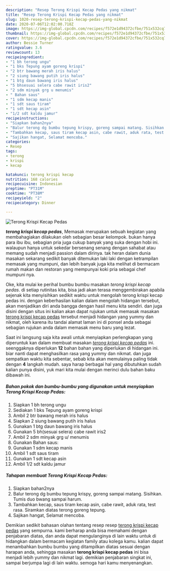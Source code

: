 ```yaml
---
description: "Resep Terong Krispi Kecap Pedas yang nikmat"
title: "Resep Terong Krispi Kecap Pedas yang nikmat"
slug: 1020-resep-terong-krispi-kecap-pedas-yang-nikmat
date: 2020-07-06T12:02:00.718Z
image: https://img-global.cpcdn.com/recipes/f572e1d94372cfbe/751x532cq70/terong-krispi-kecap-pedas-foto-resep-utama.jpg
thumbnail: https://img-global.cpcdn.com/recipes/f572e1d94372cfbe/751x532cq70/terong-krispi-kecap-pedas-foto-resep-utama.jpg
cover: https://img-global.cpcdn.com/recipes/f572e1d94372cfbe/751x532cq70/terong-krispi-kecap-pedas-foto-resep-utama.jpg
author: Bessie Turner
ratingvalue: 3.6
reviewcount: 13
recipeingredient:
- "1 bh terong ungu"
- "1 bks Tepung ayam goreng krispi"
- "2 btr bawang merah iris halus"
- "2 siung bawang putih iris halus"
- "1 btg daun bawang iris halus"
- "5 bhsesuai selera cabe rawit iris2"
- "2 sdm minyak grg u menumis"
- " Bahan saus"
- "1 sdm kecap manis"
- "1 sdt saus tiram"
- "1 sdt kecap asin"
- "1/2 sdt kaldu jamur"
recipeinstructions:
- "Siapkan bahan2nya"
- "Balur terong dg bumbu tepung krispy, goreng sampai matang. Sisihkan. Tumis duo bwang sampai harum."
- "Tambahkan kecap, saus tiram kecap asin, cabe rawit, aduk rata, test rasa. Siramkan diatas terong goreng tepung."
- "Sajikan hangat, Selamat mencoba."
categories:
- Resep
tags:
- terong
- krispi
- kecap

katakunci: terong krispi kecap 
nutrition: 168 calories
recipecuisine: Indonesian
preptime: "PT31M"
cooktime: "PT38M"
recipeyield: "2"
recipecategory: Dinner

---
```



![Terong Krispi Kecap Pedas](https://img-global.cpcdn.com/recipes/f572e1d94372cfbe/751x532cq70/terong-krispi-kecap-pedas-foto-resep-utama.jpg)

<b><i>terong krispi kecap pedas</i></b>, Memasak merupakan sebuah kegiatan yang membahagiakan dilakukan oleh sebagian besar kelompok. bukan hanya para ibu ibu, sebagian pria juga cukup banyak yang suka dengan hobi ini. walaupun hanya untuk sekedar bersenang senang dengan sahabat atau memang sudah menjadi passion dalam dirinya. tak heran dalam dunia masakan sekarang sedikit banyak ditemukan laki laki dengan ketrampilan memasak yang mumpuni, dan lebih banyak juga kita melihat di bermacam rumah makan dan restoran yang mempunyai koki pria sebagai chef mumpuni nya.



Oke, kita mulai ke perihal bumbu bumbu masakan <i>terong krispi kecap pedas</i>. di setiap rutinitas kita, bisa jadi akan terasa menggembirakan apabila sejenak kita menyisihkan sedikit waktu untuk mengolah terong krispi kecap pedas ini. dengan keberhasilan kalian dalam mengolah hidangan tersebut, akan menjadikan diri anda bangga dengan hasil menu kita sendiri. dan juga disini dengan situs ini kalian akan dapat rujukan untuk memasak masakan <u>terong krispi kecap pedas</u> tersebut menjadi hidangan yang yummy dan nikmat, oleh karena itu tandai alamat laman ini di ponsel anda sebagai sebagian rujukan anda dalam memasak menu baru yang lezat.


Saat ini langsung saja kita awali untuk menyiapkan perlengkapan yang diperuntuk kan dalam membuat masakan <u><i>terong krispi kecap pedas</i></u> ini. seenggaknya diperlukan <b>12</b> bahan bahan yang diperlukan di hidangan ini. biar nanti dapat menghasilkan rasa yang yummy dan nikmat. dan juga sempatkan waktu kita sebentar, sebab kita akan memulainya paling tidak dengan <b>4</b> langkah mudah. saya harap berbagai hal yang dibutuhkan sudah kalian punya disini, yuk mari kita mulai dengan merinci dulu bahan baku dibawah ini.

<!--inarticleads1-->

##### Bahan pokok dan bumbu-bumbu yang digunakan untuk menyiapkan Terong Krispi Kecap Pedas:

1. Siapkan 1 bh terong ungu
1. Sediakan 1 bks Tepung ayam goreng krispi
1. Ambil 2 btr bawang merah iris halus
1. Siapkan 2 siung bawang putih iris halus
1. Gunakan 1 btg daun bawang iris halus
1. Gunakan 5 bh(sesuai selera) cabe rawit iris2
1. Ambil 2 sdm minyak grg u/ menumis
1. Gunakan  Bahan saus:
1. Gunakan 1 sdm kecap manis
1. Ambil 1 sdt saus tiram
1. Gunakan 1 sdt kecap asin
1. Ambil 1/2 sdt kaldu jamur




<!--inarticleads2-->

##### Tahapan membuat Terong Krispi Kecap Pedas:

1. Siapkan bahan2nya
1. Balur terong dg bumbu tepung krispy, goreng sampai matang. Sisihkan. Tumis duo bwang sampai harum.
1. Tambahkan kecap, saus tiram kecap asin, cabe rawit, aduk rata, test rasa. Siramkan diatas terong goreng tepung.
1. Sajikan hangat, Selamat mencoba.




Demikian sedikit bahasan olahan tentang resep resep <u>terong krispi kecap pedas</u> yang sempurna. kami berharap anda bisa memahami dengan penjabaran diatas, dan anda dapat mengulanginya di lain waktu untuk di hidangkan dalam bermacam kegiatan family atau kolega kamu. kalian dapat menambahkan bumbu bumbu yang ditampilkan diatas sesuai dengan harapan anda, sehingga masakan <b>terong krispi kecap pedas</b> ini bisa menjadi lebih yummy dan nikmat lagi. demikian penjabaran singkat ini, sampai berjumpa lagi di lain waktu. semoga hari kamu menyenangkan.
